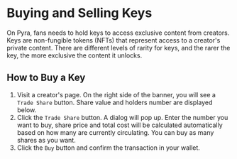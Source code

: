# Buying and Selling Keys

On Pyra, fans needs to hold keys to access exclusive content from creators. Keys are non-fungible tokens (NFTs) that represent access to a creator's private content. There are different levels of rarity for keys, and the rarer the key, the more exclusive the content it unlocks.

## How to Buy a Key
1. Visit a creator's page. On the right side of the banner, you will see a `Trade Share` button. Share value and holders number are displayed below.
1. Click the `Trade Share` button. A dialog will pop up. Enter the number you want to buy, share price and total cost will be calculated automatically based on how many are currently circulating. You can buy as many shares as you want.
2. Click the `Buy` button and confirm the transaction in your wallet.